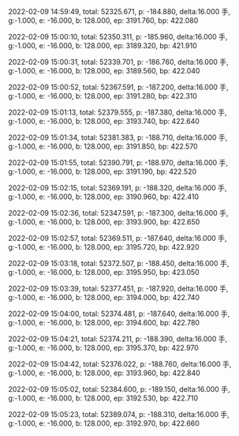 2022-02-09 14:59:49, total: 52325.671, p: -184.880, delta:16.000 手, g:-1.000, e: -16.000, b: 128.000, ep: 3191.760, bp: 422.080

2022-02-09 15:00:10, total: 52350.311, p: -185.960, delta:16.000 手, g:-1.000, e: -16.000, b: 128.000, ep: 3189.320, bp: 421.910

2022-02-09 15:00:31, total: 52339.701, p: -186.760, delta:16.000 手, g:-1.000, e: -16.000, b: 128.000, ep: 3189.560, bp: 422.040

2022-02-09 15:00:52, total: 52367.591, p: -187.200, delta:16.000 手, g:-1.000, e: -16.000, b: 128.000, ep: 3191.280, bp: 422.310

2022-02-09 15:01:13, total: 52379.555, p: -187.380, delta:16.000 手, g:-1.000, e: -16.000, b: 128.000, ep: 3193.740, bp: 422.640

2022-02-09 15:01:34, total: 52381.383, p: -188.710, delta:16.000 手, g:-1.000, e: -16.000, b: 128.000, ep: 3191.850, bp: 422.570

2022-02-09 15:01:55, total: 52390.791, p: -188.970, delta:16.000 手, g:-1.000, e: -16.000, b: 128.000, ep: 3191.190, bp: 422.520

2022-02-09 15:02:15, total: 52369.191, p: -188.320, delta:16.000 手, g:-1.000, e: -16.000, b: 128.000, ep: 3190.960, bp: 422.410

2022-02-09 15:02:36, total: 52347.591, p: -187.300, delta:16.000 手, g:-1.000, e: -16.000, b: 128.000, ep: 3193.900, bp: 422.650

2022-02-09 15:02:57, total: 52369.511, p: -187.640, delta:16.000 手, g:-1.000, e: -16.000, b: 128.000, ep: 3195.720, bp: 422.920

2022-02-09 15:03:18, total: 52372.507, p: -188.450, delta:16.000 手, g:-1.000, e: -16.000, b: 128.000, ep: 3195.950, bp: 423.050

2022-02-09 15:03:39, total: 52377.451, p: -187.920, delta:16.000 手, g:-1.000, e: -16.000, b: 128.000, ep: 3194.000, bp: 422.740

2022-02-09 15:04:00, total: 52374.481, p: -187.640, delta:16.000 手, g:-1.000, e: -16.000, b: 128.000, ep: 3194.600, bp: 422.780

2022-02-09 15:04:21, total: 52374.211, p: -188.390, delta:16.000 手, g:-1.000, e: -16.000, b: 128.000, ep: 3195.370, bp: 422.970

2022-02-09 15:04:42, total: 52376.022, p: -188.760, delta:16.000 手, g:-1.000, e: -16.000, b: 128.000, ep: 3193.960, bp: 422.840

2022-02-09 15:05:02, total: 52384.600, p: -189.150, delta:16.000 手, g:-1.000, e: -16.000, b: 128.000, ep: 3192.530, bp: 422.710

2022-02-09 15:05:23, total: 52389.074, p: -188.310, delta:16.000 手, g:-1.000, e: -16.000, b: 128.000, ep: 3192.970, bp: 422.660